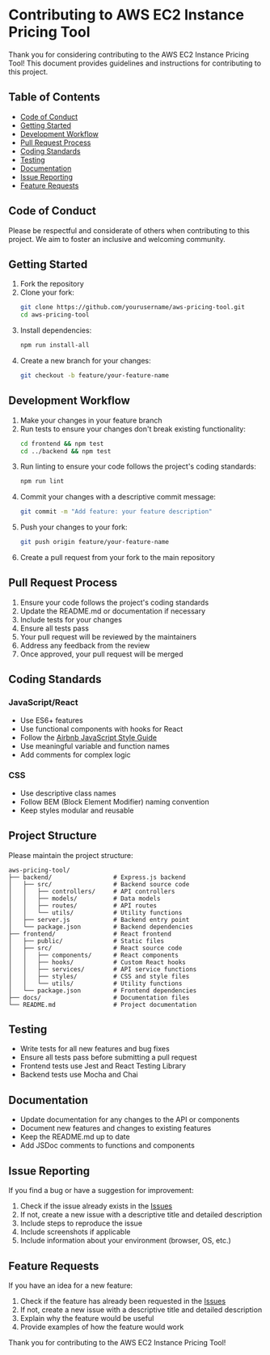 # Contributing to AWS EC2 Instance Pricing Tool

Thank you for considering contributing to the AWS EC2 Instance Pricing Tool! This document provides guidelines and instructions for contributing to this project.

## Table of Contents

- [Code of Conduct](#code-of-conduct)
- [Getting Started](#getting-started)
- [Development Workflow](#development-workflow)
- [Pull Request Process](#pull-request-process)
- [Coding Standards](#coding-standards)
- [Testing](#testing)
- [Documentation](#documentation)
- [Issue Reporting](#issue-reporting)
- [Feature Requests](#feature-requests)

## Code of Conduct

Please be respectful and considerate of others when contributing to this project. We aim to foster an inclusive and welcoming community.

## Getting Started

1. Fork the repository
2. Clone your fork:
   ```bash
   git clone https://github.com/yourusername/aws-pricing-tool.git
   cd aws-pricing-tool
   ```
3. Install dependencies:
   ```bash
   npm run install-all
   ```
4. Create a new branch for your changes:
   ```bash
   git checkout -b feature/your-feature-name
   ```

## Development Workflow

1. Make your changes in your feature branch
2. Run tests to ensure your changes don't break existing functionality:
   ```bash
   cd frontend && npm test
   cd ../backend && npm test
   ```
3. Run linting to ensure your code follows the project's coding standards:
   ```bash
   npm run lint
   ```
4. Commit your changes with a descriptive commit message:
   ```bash
   git commit -m "Add feature: your feature description"
   ```
5. Push your changes to your fork:
   ```bash
   git push origin feature/your-feature-name
   ```
6. Create a pull request from your fork to the main repository

## Pull Request Process

1. Ensure your code follows the project's coding standards
2. Update the README.md or documentation if necessary
3. Include tests for your changes
4. Ensure all tests pass
5. Your pull request will be reviewed by the maintainers
6. Address any feedback from the review
7. Once approved, your pull request will be merged

## Coding Standards

### JavaScript/React

- Use ES6+ features
- Use functional components with hooks for React
- Follow the [Airbnb JavaScript Style Guide](https://github.com/airbnb/javascript)
- Use meaningful variable and function names
- Add comments for complex logic

### CSS

- Use descriptive class names
- Follow BEM (Block Element Modifier) naming convention
- Keep styles modular and reusable

## Project Structure

Please maintain the project structure:

```
aws-pricing-tool/
├── backend/                 # Express.js backend
│   ├── src/                 # Backend source code
│   │   ├── controllers/     # API controllers
│   │   ├── models/          # Data models
│   │   ├── routes/          # API routes
│   │   └── utils/           # Utility functions
│   ├── server.js            # Backend entry point
│   └── package.json         # Backend dependencies
├── frontend/                # React frontend
│   ├── public/              # Static files
│   ├── src/                 # React source code
│   │   ├── components/      # React components
│   │   ├── hooks/           # Custom React hooks
│   │   ├── services/        # API service functions
│   │   ├── styles/          # CSS and style files
│   │   └── utils/           # Utility functions
│   └── package.json         # Frontend dependencies
├── docs/                    # Documentation files
└── README.md                # Project documentation
```

## Testing

- Write tests for all new features and bug fixes
- Ensure all tests pass before submitting a pull request
- Frontend tests use Jest and React Testing Library
- Backend tests use Mocha and Chai

## Documentation

- Update documentation for any changes to the API or components
- Document new features and changes to existing features
- Keep the README.md up to date
- Add JSDoc comments to functions and components

## Issue Reporting

If you find a bug or have a suggestion for improvement:

1. Check if the issue already exists in the [Issues](https://github.com/yourusername/aws-pricing-tool/issues)
2. If not, create a new issue with a descriptive title and detailed description
3. Include steps to reproduce the issue
4. Include screenshots if applicable
5. Include information about your environment (browser, OS, etc.)

## Feature Requests

If you have an idea for a new feature:

1. Check if the feature has already been requested in the [Issues](https://github.com/yourusername/aws-pricing-tool/issues)
2. If not, create a new issue with a descriptive title and detailed description
3. Explain why the feature would be useful
4. Provide examples of how the feature would work

Thank you for contributing to the AWS EC2 Instance Pricing Tool!
